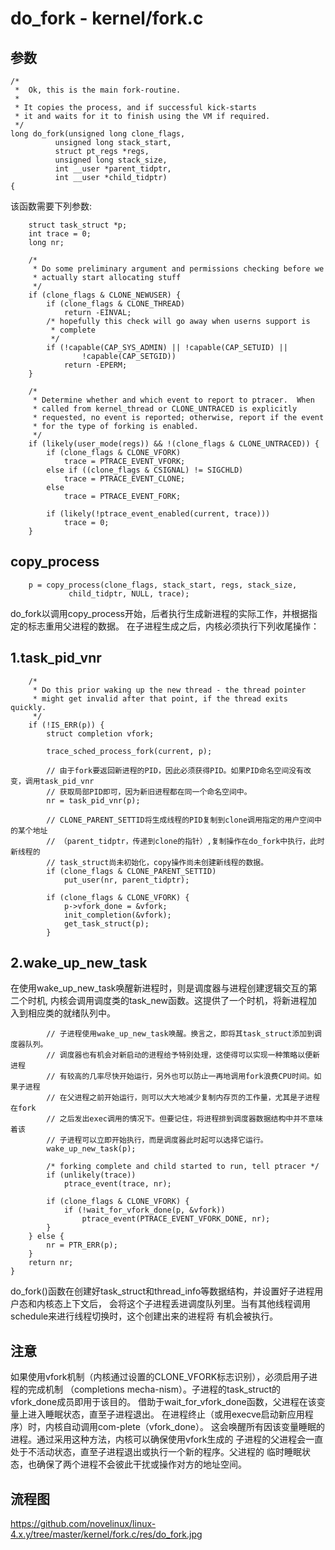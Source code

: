 do_fork - kernel/fork.c
========================================

参数
----------------------------------------

```
/*
 *  Ok, this is the main fork-routine.
 *
 * It copies the process, and if successful kick-starts
 * it and waits for it to finish using the VM if required.
 */
long do_fork(unsigned long clone_flags,
          unsigned long stack_start,
          struct pt_regs *regs,
          unsigned long stack_size,
          int __user *parent_tidptr,
          int __user *child_tidptr)
{
```

该函数需要下列参数:


```
    struct task_struct *p;
    int trace = 0;
    long nr;

    /*
     * Do some preliminary argument and permissions checking before we
     * actually start allocating stuff
     */
    if (clone_flags & CLONE_NEWUSER) {
        if (clone_flags & CLONE_THREAD)
            return -EINVAL;
        /* hopefully this check will go away when userns support is
         * complete
         */
        if (!capable(CAP_SYS_ADMIN) || !capable(CAP_SETUID) ||
                !capable(CAP_SETGID))
            return -EPERM;
    }

    /*
     * Determine whether and which event to report to ptracer.  When
     * called from kernel_thread or CLONE_UNTRACED is explicitly
     * requested, no event is reported; otherwise, report if the event
     * for the type of forking is enabled.
     */
    if (likely(user_mode(regs)) && !(clone_flags & CLONE_UNTRACED)) {
        if (clone_flags & CLONE_VFORK)
            trace = PTRACE_EVENT_VFORK;
        else if ((clone_flags & CSIGNAL) != SIGCHLD)
            trace = PTRACE_EVENT_CLONE;
        else
            trace = PTRACE_EVENT_FORK;

        if (likely(!ptrace_event_enabled(current, trace)))
            trace = 0;
    }
```

copy_process
----------------------------------------

```
    p = copy_process(clone_flags, stack_start, regs, stack_size,
             child_tidptr, NULL, trace);
```



do_fork以调用copy_process开始，后者执行生成新进程的实际工作，并根据指定的标志重用父进程的数据。
在子进程生成之后，内核必须执行下列收尾操作：

1.task_pid_vnr
----------------------------------------

```
    /*
     * Do this prior waking up the new thread - the thread pointer
     * might get invalid after that point, if the thread exits quickly.
     */
    if (!IS_ERR(p)) {
        struct completion vfork;

        trace_sched_process_fork(current, p);

        // 由于fork要返回新进程的PID，因此必须获得PID。如果PID命名空间没有改变，调用task_pid_vnr
        // 获取局部PID即可，因为新旧进程都在同一个命名空间中。
        nr = task_pid_vnr(p);

        // CLONE_PARENT_SETTID将生成线程的PID复制到clone调用指定的用户空间中的某个地址
        // （parent_tidptr，传递到clone的指针）,复制操作在do_fork中执行，此时新线程的
        // task_struct尚未初始化，copy操作尚未创建新线程的数据。
        if (clone_flags & CLONE_PARENT_SETTID)
            put_user(nr, parent_tidptr);

        if (clone_flags & CLONE_VFORK) {
            p->vfork_done = &vfork;
            init_completion(&vfork);
            get_task_struct(p);
        }
```

2.wake_up_new_task
----------------------------------------

在使用wake_up_new_task唤醒新进程时，则是调度器与进程创建逻辑交互的第二个时机,
内核会调用调度类的task_new函数。这提供了一个时机，将新进程加入到相应类的就绪队列中。

```
        // 子进程使用wake_up_new_task唤醒。换言之，即将其task_struct添加到调度器队列。
        // 调度器也有机会对新启动的进程给予特别处理，这使得可以实现一种策略以便新进程
        // 有较高的几率尽快开始运行，另外也可以防止一再地调用fork浪费CPU时间。如果子进程
        // 在父进程之前开始运行，则可以大大地减少复制内存页的工作量，尤其是子进程在fork
        // 之后发出exec调用的情况下。但要记住，将进程排到调度器数据结构中并不意味着该
        // 子进程可以立即开始执行，而是调度器此时起可以选择它运行。
        wake_up_new_task(p);

        /* forking complete and child started to run, tell ptracer */
        if (unlikely(trace))
            ptrace_event(trace, nr);

        if (clone_flags & CLONE_VFORK) {
            if (!wait_for_vfork_done(p, &vfork))
                ptrace_event(PTRACE_EVENT_VFORK_DONE, nr);
        }
    } else {
        nr = PTR_ERR(p);
    }
    return nr;
}
```

do_fork()函数在创建好task_struct和thread_info等数据结构，并设置好子进程用户态和内核态上下文后，
会将这个子进程丢进调度队列里。当有其他线程调用schedule来进行线程切换时，这个创建出来的进程将
有机会被执行。

注意
----------------------------------------

如果使用vfork机制（内核通过设置的CLONE_VFORK标志识别），必须启用子进程的完成机制
（completions mecha-nism）。子进程的task_struct的vfork_done成员即用于该目的。
借助于wait_for_vfork_done函数，父进程在该变量上进入睡眠状态，直至子进程退出。
在进程终止（或用execve启动新应用程序）时，内核自动调用com-plete（vfork_done）。
这会唤醒所有因该变量睡眠的进程。通过采用这种方法，内核可以确保使用vfork生成的
子进程的父进程会一直处于不活动状态，直至子进程退出或执行一个新的程序。父进程的
临时睡眠状态，也确保了两个进程不会彼此干扰或操作对方的地址空间。

流程图
----------------------------------------

https://github.com/novelinux/linux-4.x.y/tree/master/kernel/fork.c/res/do_fork.jpg
